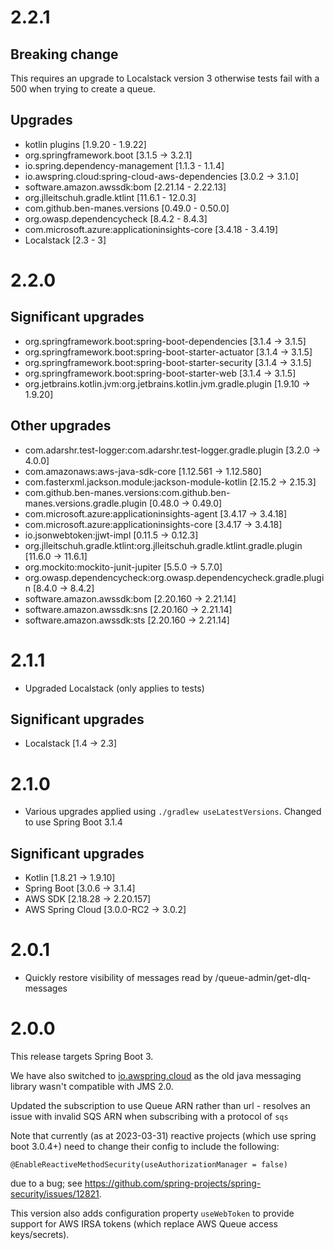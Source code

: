 # 2.2.1

## Breaking change
This requires an upgrade to Localstack version 3 otherwise tests fail with a 500 when trying to create a queue.

## Upgrades
- kotlin plugins [1.9.20 - 1.9.22]
- org.springframework.boot [3.1.5 -> 3.2.1]
- io.spring.dependency-management [1.1.3 - 1.1.4]
- io.awspring.cloud:spring-cloud-aws-dependencies [3.0.2 -> 3.1.0]
- software.amazon.awssdk:bom [2.21.14 - 2.22.13]
- org.jlleitschuh.gradle.ktlint [11.6.1 - 12.0.3]
- com.github.ben-manes.versions [0.49.0 - 0.50.0]
- org.owasp.dependencycheck [8.4.2  - 8.4.3]
- com.microsoft.azure:applicationinsights-core [3.4.18 - 3.4.19]
- Localstack [2.3 - 3]

# 2.2.0

## Significant upgrades
- org.springframework.boot:spring-boot-dependencies [3.1.4 -> 3.1.5]
- org.springframework.boot:spring-boot-starter-actuator [3.1.4 -> 3.1.5]
- org.springframework.boot:spring-boot-starter-security [3.1.4 -> 3.1.5]
- org.springframework.boot:spring-boot-starter-web [3.1.4 -> 3.1.5]
- org.jetbrains.kotlin.jvm:org.jetbrains.kotlin.jvm.gradle.plugin [1.9.10 -> 1.9.20]

## Other upgrades
- com.adarshr.test-logger:com.adarshr.test-logger.gradle.plugin [3.2.0 -> 4.0.0]
- com.amazonaws:aws-java-sdk-core [1.12.561 -> 1.12.580]
- com.fasterxml.jackson.module:jackson-module-kotlin [2.15.2 -> 2.15.3]
- com.github.ben-manes.versions:com.github.ben-manes.versions.gradle.plugin [0.48.0 -> 0.49.0]
- com.microsoft.azure:applicationinsights-agent [3.4.17 -> 3.4.18]
- com.microsoft.azure:applicationinsights-core [3.4.17 -> 3.4.18]
- io.jsonwebtoken:jjwt-impl [0.11.5 -> 0.12.3]
- org.jlleitschuh.gradle.ktlint:org.jlleitschuh.gradle.ktlint.gradle.plugin [11.6.0 -> 11.6.1]
- org.mockito:mockito-junit-jupiter [5.5.0 -> 5.7.0]
- org.owasp.dependencycheck:org.owasp.dependencycheck.gradle.plugin [8.4.0 -> 8.4.2]
- software.amazon.awssdk:bom [2.20.160 -> 2.21.14]
- software.amazon.awssdk:sns [2.20.160 -> 2.21.14]
- software.amazon.awssdk:sts [2.20.160 -> 2.21.14]

# 2.1.1

- Upgraded Localstack (only applies to tests)

## Significant upgrades
- Localstack [1.4 -> 2.3]

# 2.1.0

- Various upgrades applied using `./gradlew useLatestVersions`. Changed to use Spring Boot 3.1.4

## Significant upgrades
- Kotlin [1.8.21 -> 1.9.10]
- Spring Boot [3.0.6 -> 3.1.4]
- AWS SDK [2.18.28 -> 2.20.157]
- AWS Spring Cloud [3.0.0-RC2 -> 3.0.2]

# 2.0.1

- Quickly restore visibility of messages read by /queue-admin/get-dlq-messages

# 2.0.0

This release targets Spring Boot 3.

We have also switched to [io.awspring.cloud](https://github.com/awspring/spring-cloud-aws) as the old java messaging library wasn't compatible with JMS 2.0.

Updated the subscription to use Queue ARN rather than url - resolves an issue with invalid SQS ARN when subscribing with a protocol of `sqs`

Note that currently (as at 2023-03-31) reactive projects (which use spring boot 3.0.4+) need to change their config to include the following:
```
@EnableReactiveMethodSecurity(useAuthorizationManager = false)
```
due to a bug; see https://github.com/spring-projects/spring-security/issues/12821.

This version also adds configuration property `useWebToken` to provide support for AWS IRSA tokens (which replace AWS Queue access keys/secrets).
